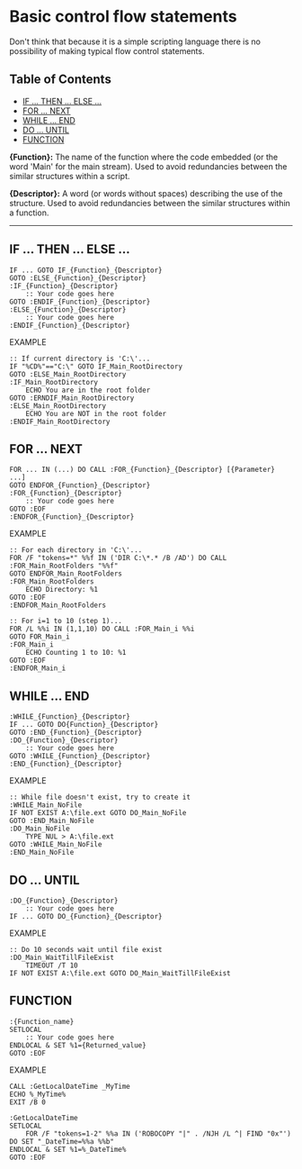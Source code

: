  # Basic control flow statements

Don't think that because it is a simple scripting language there is no possibility of making typical flow control statements.

## Table of Contents <!-- omit in toc -->
- [IF ... THEN ... ELSE ...](#if--then--else-)
- [FOR ... NEXT](#for--next)
- [WHILE ... END](#while--end)
- [DO ... UNTIL](#do--until)
- [FUNCTION](#function)

__{Function}:__ The name of the function where the code embedded (or the word 'Main' for the main stream). Used to avoid redundancies between the similar structures within a script.

__{Descriptor}:__ A word (or words without spaces) describing the use of the structure. Used to avoid redundancies between the similar structures within a function.

---

## IF ... THEN ... ELSE ...
```
IF ... GOTO IF_{Function}_{Descriptor}
GOTO :ELSE_{Function}_{Descriptor}
:IF_{Function}_{Descriptor}
    :: Your code goes here
GOTO :ENDIF_{Function}_{Descriptor}
:ELSE_{Function}_{Descriptor}
    :: Your code goes here
:ENDIF_{Function}_{Descriptor}
```
EXAMPLE
```batchfile
:: If current directory is 'C:\'...
IF "%CD%"=="C:\" GOTO IF_Main_RootDirectory
GOTO :ELSE_Main_RootDirectory
:IF_Main_RootDirectory
    ECHO You are in the root folder
GOTO :ERNDIF_Main_RootDirectory
:ELSE_Main_RootDirectory
    ECHO You are NOT in the root folder
:ENDIF_Main_RootDirectory
```

## FOR ... NEXT
```
FOR ... IN (...) DO CALL :FOR_{Function}_{Descriptor} [{Parameter} ...]
GOTO ENDFOR_{Function}_{Descriptor}
:FOR_{Function}_{Descriptor}
    :: Your code goes here
GOTO :EOF
:ENDFOR_{Function}_{Descriptor}
```
EXAMPLE
```batchfile
:: For each directory in 'C:\'...
FOR /F "tokens=*" %%f IN ('DIR C:\*.* /B /AD') DO CALL :FOR_Main_RootFolders "%%f"
GOTO ENDFOR_Main_RootFolders
:FOR_Main_RootFolders
    ECHO Directory: %1
GOTO :EOF
:ENDFOR_Main_RootFolders
```
```batchfile
:: For i=1 to 10 (step 1)...
FOR /L %%i IN (1,1,10) DO CALL :FOR_Main_i %%i
GOTO FOR_Main_i
:FOR_Main_i
    ECHO Counting 1 to 10: %1
GOTO :EOF
:ENDFOR_Main_i
```

## WHILE ... END
```
:WHILE_{Function}_{Descriptor}
IF ... GOTO DO{Function}_{Descriptor}
GOTO :END_{Function}_{Descriptor}
:DO_{Function}_{Descriptor}
    :: Your code goes here
GOTO :WHILE_{Function}_{Descriptor}
:END_{Function}_{Descriptor}
```
EXAMPLE
```batchfile
:: While file doesn't exist, try to create it
:WHILE_Main_NoFile
IF NOT EXIST A:\file.ext GOTO DO_Main_NoFile
GOTO :END_Main_NoFile
:DO_Main_NoFile
    TYPE NUL > A:\file.ext
GOTO :WHILE_Main_NoFile
:END_Main_NoFile
```

## DO ... UNTIL
```
:DO_{Function}_{Descriptor}
    :: Your code goes here
IF ... GOTO DO_{Function}_{Descriptor}
```
EXAMPLE
```batchfile
:: Do 10 seconds wait until file exist
:DO_Main_WaitTillFileExist
    TIMEOUT /T 10
IF NOT EXIST A:\file.ext GOTO DO_Main_WaitTillFileExist
```

## FUNCTION
```
:{Function_name}
SETLOCAL
    :: Your code goes here
ENDLOCAL & SET %1={Returned_value}
GOTO :EOF
```
EXAMPLE
```batchfile
CALL :GetLocalDateTime _MyTime
ECHO %_MyTime%
EXIT /B 0

:GetLocalDateTime
SETLOCAL
    FOR /F "tokens=1-2" %%a IN ('ROBOCOPY "|" . /NJH /L ^| FIND "0x"') DO SET "_DateTime=%%a %%b"
ENDLOCAL & SET %1=%_DateTime%
GOTO :EOF
```
